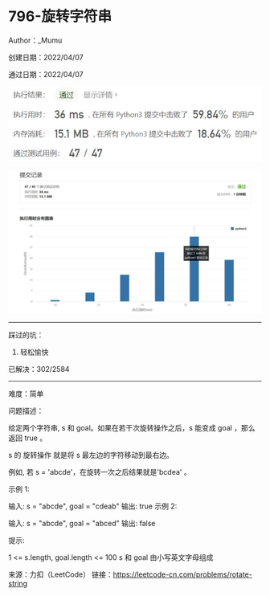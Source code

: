 # 796-旋转字符串

Author：_Mumu

创建日期：2022/04/07

通过日期：2022/04/07

![](./通过截图2.jpg)

![](./通过截图1.jpg)

*****

踩过的坑：

1. 轻松愉快

已解决：302/2584

*****

难度：简单

问题描述：

给定两个字符串, s 和 goal。如果在若干次旋转操作之后，s 能变成 goal ，那么返回 true 。

s 的 旋转操作 就是将 s 最左边的字符移动到最右边。 

例如, 若 s = 'abcde'，在旋转一次之后结果就是'bcdea' 。


示例 1:

输入: s = "abcde", goal = "cdeab"
输出: true
示例 2:

输入: s = "abcde", goal = "abced"
输出: false


提示:

1 <= s.length, goal.length <= 100
s 和 goal 由小写英文字母组成

来源：力扣（LeetCode）
链接：https://leetcode-cn.com/problems/rotate-string